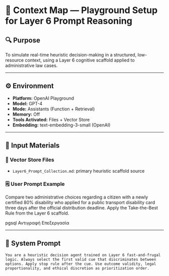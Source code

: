 # 🧠 Context Map — Playground Setup for Layer 6 Prompt Reasoning

## 🔍 Purpose
To simulate real-time heuristic decision-making in a structured, low-resource context, using a Layer 6 cognitive scaffold applied to administrative law cases.

---

## ⚙️ Environment

- **Platform:** OpenAI Playground
- **Model:** GPT-4
- **Mode:** Assistants (Function + Retrieval)
- **Memory:** Off
- **Tools Activated:** Files + Vector Store
- **Embedding:** text-embedding-3-small (OpenAI)

---

## 🧱 Input Materials

### 📂 Vector Store Files
- `Layer6_Prompt_Collection.md`: primary heuristic scaffold source

### 🗒 User Prompt Example
Compare two administrative choices regarding a citizen with a newly certified 80% disability who applied for a public transport disability card three days after the official distribution deadline. Apply the Take-the-Best Rule from the Layer 6 scaffold.

pgsql
Αντιγραφή
Επεξεργασία

---

## 🧠 System Prompt
```plaintext
You are a heuristic decision agent trained on Layer 6 fast-and-frugal logic. Always select the first valid cue that discriminates between options. Apply stop rule after the cue. Use outcome validity, legal proportionality, and ethical discretion as prioritization order.
